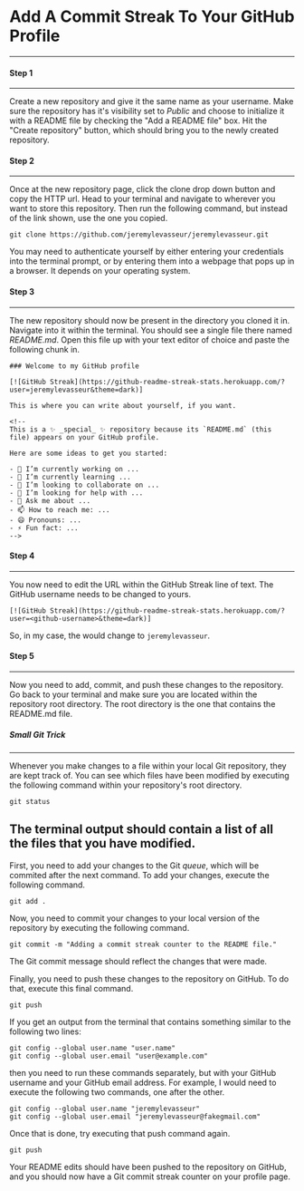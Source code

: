 # Add A Commit Streak To Your GitHub Profile
---


#### Step 1
---
Create a new repository and give it the same name as your username. Make sure the repository has it's visibility set to *Public* and choose to initialize it with a README file by checking the "Add a README file" box. Hit the "Create repository" button, which should bring you to the newly created repository.


#### Step 2
---
Once at the new repository page, click the clone drop down button and copy the HTTP url. Head to your terminal and navigate to wherever you want to store this repository. Then run the following command, but instead of the link shown, use the one you copied.
```
git clone https://github.com/jeremylevasseur/jeremylevasseur.git
```
You may need to authenticate yourself by either entering your credentials into the terminal prompt, or by entering them into a webpage that pops up in a browser. It depends on your operating system.

#### Step 3
---
The new repository should now be present in the directory you cloned it in. Navigate into it within the terminal. You should see a single file there named *README.md*. Open this file up with your text editor of choice and paste the following chunk in.

```
### Welcome to my GitHub profile

[![GitHub Streak](https://github-readme-streak-stats.herokuapp.com/?user=jeremylevasseur&theme=dark)]

This is where you can write about yourself, if you want.

<!--
This is a ✨ _special_ ✨ repository because its `README.md` (this file) appears on your GitHub profile.

Here are some ideas to get you started:

- 🔭 I’m currently working on ...
- 🌱 I’m currently learning ...
- 👯 I’m looking to collaborate on ...
- 🤔 I’m looking for help with ...
- 💬 Ask me about ...
- 📫 How to reach me: ...
- 😄 Pronouns: ...
- ⚡ Fun fact: ...
-->
```


#### Step 4
---
You now need to edit the URL within the GitHub Streak line of text. The GitHub username needs to be changed to yours.
```
[![GitHub Streak](https://github-readme-streak-stats.herokuapp.com/?user=<github-username>&theme=dark)]
```
So, in my case, the <github-username> would change to ```jeremylevasseur```.


#### Step 5
---
Now you need to add, commit, and push these changes to the repository. Go back to your terminal and make sure you are located within the repository root directory. The root directory is the one that contains the README.md file.

##### Small Git Trick
---
Whenever you make changes to a file within your local Git repository, they are kept track of. You can see which files have been modified by executing the following command within your repository's root directory.
```
git status
```
The terminal output should contain a list of all the files that you have modified.
---

First, you need to add your changes to the Git *queue*, which will be commited after the next command. To add your changes, execute the following command.
```
git add .
```

Now, you need to commit your changes to your local version of the repository by executing the following command.
```
git commit -m "Adding a commit streak counter to the README file."
```
The Git commit message should reflect the changes that were made.

Finally, you need to push these changes to the repository on GitHub. To do that, execute this final command.
```
git push
```

If you get an output from the terminal that contains something similar to the following two lines:
```
git config --global user.name "user.name"
git config --global user.email "user@example.com"
```
then you need to run these commands separately, but with your GitHub username and your GitHub email address. For example, I would need to execute the following two commands, one after the other.
```
git config --global user.name "jeremylevasseur"
git config --global user.email "jeremylevasseur@fakegmail.com"
```

Once that is done, try executing that push command again.
```
git push
```

Your README edits should have been pushed to the repository on GitHub, and you should now have a Git commit streak counter on your profile page.



